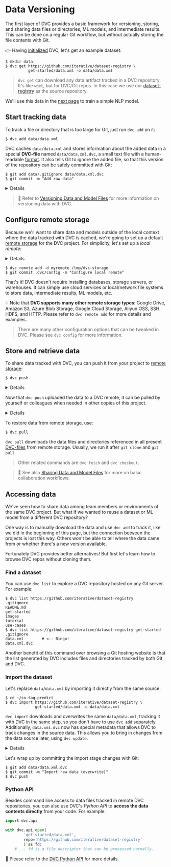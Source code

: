 # Data Versioning

The first layer of DVC provides a basic framework for versioning, storing, and
sharing data files or directories, ML models, and intermediate results. This can
be done on a regular Git workflow, but without actually storing the file
contents with Git.

👉 Having [initialized](/doc/tutorials/get-started#initialize) DVC, let's get an
example dataset:

```dvc
$ mkdir data
$ dvc get https://github.com/iterative/dataset-registry \
          get-started/data.xml -o data/data.xml
```

> `dvc get` can download any <abbr>data artifact</abbr> tracked in a <abbr>DVC
> repository</abbr>. It's like `wget`, but for DVC/Git repos. In this case we
> use our [dataset-registry](https://github.com/iterative/dataset-registry) as
> the source repository.

We'll use this data in the
[next page](/doc/tutorials/get-started/data-pipelines) to train a simple NLP
model.

## Start tracking data

To track a file or directory that is too large for Git, just run `dvc add` on
it:

```dvc
$ dvc add data/data.xml
```

DVC <abbr>caches</abbr> `data/data.xml` and stores information about the added
data in a special **DVC-file** named `data/data.xml.dvc`, a small text file with
a human-readable [format](/doc/user-guide/dvc-file-format). It also tells Git to
ignore the added file, so that this version of the repository can be safely
committed with Git:

```dvc
$ git add data/.gitignore data/data.xml.dvc
$ git commit -m "Add raw data"
```

<details>

### Expand to learn about DVC internals

`dvc add` moves the data file to the project's cache (see
[DVC Files and Directories](/doc/user-guide/dvc-files-and-directories)), and
makes file links (or copies) with the original file names back in the
<abbr>workspace</abbr>, which is what you see inside the project.

```dvc
$ ls -R .dvc/cache
...
    .dvc/cache/a3:
    04afb96060aad90176268345e10355
```

The hash value of the `data/data.xml` file we just added,
`a304afb96060aad90176268345e10355` determines the path and file name shown
above. And if you check the `data/data.xml.dvc` DVC-file created by DVC, you
will see that it has this string inside.

### Important note on cache performance

DVC tries to use reflinks\* by default to link your data files from the
<abbr>DVC cache</abbr> to the workspace, optimizing speed and storage space.
However, reflinks are not widely supported yet and DVC falls back to actually
copying data files to/from the cache. **Copying can be very slow with large
files**, and duplicates storage requirements.

Hardlinks and symlinks are also available for optimized cache linking but,
(unlike reflinks) they carry the risk of accidentally corrupting the cache if
tracked data files are modified in the workspace.

See [Large Dataset Optimization](/doc/user-guide/large-dataset-optimization) and
`dvc config cache` for more information.

> \***copy-on-write links or "reflinks"** are a relatively new way to link files
> in UNIX-style file systems. Unlike hardlinks or symlinks, they support
> transparent [copy on write](https://en.wikipedia.org/wiki/Copy-on-write). This
> means that editing a reflinked file is always safe as all the other links to
> the file will reflect the changes.

</details>

> 📖 Refer to
> [Versioning Data and Model Files](/doc/use-cases/versioning-data-and-model-files)
> for more information on versioning data with DVC.

## Configure remote storage

Because we'll want to share data and models outside of the local context where
the data tracked with DVC is <abbr>cached</abbr>, we're going to set up a
default [remote storage](/doc/command-reference/remote) for the <abbr>DVC
project</abbr>. For simplicity, let's set up a _local remote_:

<details>

### What is a "local remote" ?

While the term may seem contradictory, it doesn't have to be. The "local" part
refers to the type of location where the storage is: another directory in the
same file system. "Remote" is how we call storage for DVC projects. It's
essentially a local storage backup.

</details>

```dvc
$ dvc remote add -d myremote /tmp/dvc-storage
$ git commit .dvc/config -m "Configure local remote"
```

That's it! DVC doesn't require installing databases, storage servers, or
warehouses. It can simply use cloud services or local/network file systems to
store data, intermediate results, ML models, etc.

💡 Note that **DVC supports many other remote storage types**: Google Drive,
Amazon S3, Azure Blob Storage, Google Cloud Storage, Aliyun OSS, SSH, HDFS, and
HTTP. Please refer to `dvc remote add` for more details and examples.

> There are many other configuration options that can be tweaked in DVC. Please
> see `dvc config` for more information.

## Store and retrieve data

To share data tracked with DVC, you can push it from your <abbr>project</abbr>
to [remote storage](/doc/command-reference/remote):

```dvc
$ dvc push
```

<details>

### Expand to learn more about DVC internals

You can check that the data has been backed up to the DVC remote
(`/tmp/dvc-storage` local directory) with:

```dvc
$ ls -R /tmp/dvc-storage
...
/tmp/dvc-storage/a3:
04afb96060aad90176268345e10355
```

> Note that the remote storage should mirror your local <abbr>cache</abbr> (by
> default in `.dvc/cache`) at this point.

Similar to pushing source code to a _Git remote_, `dvc push` ensures that your
data files and models are safely backed up remotely. Usually, we also want to
`git push` to share or back up the corresponding
[DVC-files](/doc/user-guide/dvc-file-format) (which should be committed with
Git).

</details>

Now that `dvc push` uploaded the data to a DVC remote, it can be pulled by
yourself or colleagues when needed in other copies of this project.

<details>

### Expand to simulate a fresh clone of this repo

The difference between a working <abbr>DVC repository</abbr> and its underlying
Git repo is that the data tracked with DVC is **not stored by Git**. So let's
remove the data file added so far, both from <abbr>workspace</abbr> and
<abbr>cache</abbr>:

```dvc
$ rm -f data/data.xml
$ rm -f .dvc/cache/a3/04afb96060aad90176268345e10355
$ dvc status
data\data.xml.dvc:
        changed outs:
                deleted:            data\data.xml
```

`dvc status` detects when DVC-tracked data is missing, among other
<abbr>project</abbr> states.

</details>

To restore data from remote storage, use:

```dvc
$ dvc pull
```

`dvc pull` downloads the data files and directories referenced in all present
[DVC-files](/doc/user-guide/dvc-file-format) from remote storage. Usually, we
run it after `git clone` and `git pull`.

> Other related commands are `dvc fetch` and `dvc checkout`.

> 📖 See also
> [Sharing Data and Model Files](/doc/use-cases/sharing-data-and-model-files)
> for more on basic collaboration workflows.

## Accessing data

We've seen how to share data among team members or environments of the same
<abbr>DVC project</abbr>. But what if we wanted to reuse a dataset or ML model
from a different DVC repository?

One way is to manually download the data and use `dvc add` to track it, like we
did in the beginning of this page, but the connection between the projects is
lost this way. Others won't be able to tell where the data came from or whether
there's a new version available.

Fortunately DVC provides better alternatives! But first let's learn how to
browse DVC repos without cloning them.

### Find a dataset

You can use `dvc list` to explore a <abbr>DVC repository</abbr> hosted on any
Git server. For example:

```dvc
$ dvc list https://github.com/iterative/dataset-registry
.gitignore
README.md
get-started
images
tutorial
use-cases
$ dvc list https://github.com/iterative/dataset-registry get-started
.gitignore
data.xml        # <-- Bingo!
data.xml.dvc
```

Another benefit of this command over browsing a Git hosting website is that the
list generated by DVC includes files and directories tracked by both Git and
DVC.

### Import the dataset

Let's replace `data/data.xml` by importing it directly from the same source:

```dvc
$ cd ~/so-tag-predict
$ dvc import https://github.com/iterative/dataset-registry \
             get-started/data.xml -o data/data.xml
```

`dvc import` downloads and overwrites the same `data/data.xml`, tracking it with
DVC in the same step, so you don't have to use `dvc add` separately.
Additionally, `data.xml.dvc` now has special metadata that allows DVC to track
changes in the source data. This allows you to bring in changes from the data
source later, using `dvc update`.

<details>

### Expand to learn more about DVC internals

DVC-files created by `dvc import` are called _import stages_. If we check the
difference against the regular DVC-file we previously had, we can see that the
latter has more fields, such as the data source `repo`, and `path` within it:

```dvc
$ git diff
...
--- a/data/data.xml.dvc
+++ b/data/data.xml.dvc
...
+deps:
+- path: get-started/data.xml
+  repo:
+    url: https://github.com/iterative/dataset-registry
+    rev_lock: f31f5c4cdae787b4bdeb97a717687d44667d9e62
```

The `url` and `rev_lock` subfields under `repo` are used to save the origin and
[version](https://git-scm.com/docs/revisions) of the dependency, respectively.

Note that the [dataset-registry](https://github.com/iterative/dataset-registry)
repository doesn't actually contain a `get-started/data.xml` file. Like with
`dvc get`, importing also downloads the data from the appropriate
[remote storage](/doc/command-reference/remote).

</details>

Let's wrap up by committing the import stage changes with Git:

```dvc
$ git add data/data.xml.dvc
$ git commit -m "Import raw data (overwrite)"
$ dvc push
```

### Python API

Besides command line access to data files tracked in remote <abbr>DVC
repositories</abbr>, you can also use DVC's _Python API_ to **access the data
contents directly** from your code. For example:

```py
import dvc.api

with dvc.api.open(
        'get-started/data.xml',
        repo='https://github.com/iterative/dataset-registry'
        ) as fd:
    # ... fd is a file descriptor that can be processed normally.
```

📖 Please refer to the [DVC Python API](/doc/api-reference) for more details.
